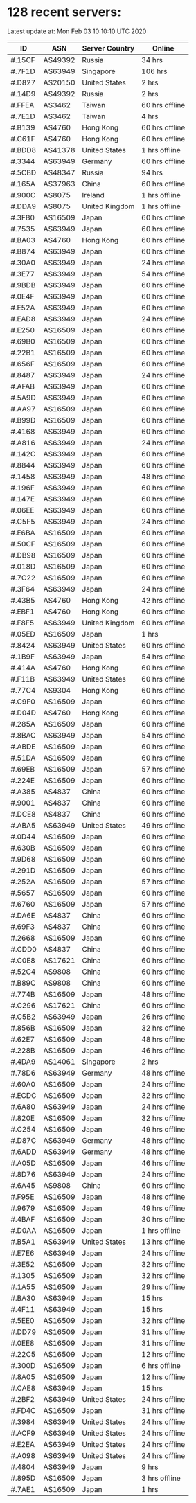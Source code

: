 # 128 recent servers:

Latest update at: Mon Feb 03 10:10:10 UTC 2020

| ID | ASN | Server Country | Online |
| -- | --- | -------------- | ------ |
| #.15CF | AS49392 | Russia | 34 hrs |
| #.7F1D | AS63949 | Singapore | 106 hrs |
| #.D827 | AS20150 | United States | 2 hrs |
| #.14D9 | AS49392 | Russia | 2 hrs |
| #.FFEA | AS3462 | Taiwan | 60 hrs offline |
| #.7E1D | AS3462 | Taiwan | 4 hrs |
| #.B139 | AS4760 | Hong Kong | 60 hrs offline |
| #.C61F | AS4760 | Hong Kong | 60 hrs offline |
| #.BDD8 | AS41378 | United States | 1 hrs offline |
| #.3344 | AS63949 | Germany | 60 hrs offline |
| #.5CBD | AS48347 | Russia | 94 hrs |
| #.165A | AS37963 | China | 60 hrs offline |
| #.900C | AS8075 | Ireland | 1 hrs offline |
| #.DDA9 | AS8075 | United Kingdom | 1 hrs offline |
| #.3FB0 | AS16509 | Japan | 60 hrs offline |
| #.7535 | AS63949 | Japan | 60 hrs offline |
| #.BA03 | AS4760 | Hong Kong | 60 hrs offline |
| #.B874 | AS63949 | Japan | 60 hrs offline |
| #.30A0 | AS63949 | Japan | 24 hrs offline |
| #.3E77 | AS63949 | Japan | 54 hrs offline |
| #.9BDB | AS63949 | Japan | 60 hrs offline |
| #.0E4F | AS63949 | Japan | 60 hrs offline |
| #.E52A | AS63949 | Japan | 60 hrs offline |
| #.EAD8 | AS63949 | Japan | 24 hrs offline |
| #.E250 | AS16509 | Japan | 60 hrs offline |
| #.69B0 | AS16509 | Japan | 60 hrs offline |
| #.22B1 | AS16509 | Japan | 60 hrs offline |
| #.656F | AS16509 | Japan | 60 hrs offline |
| #.8487 | AS63949 | Japan | 24 hrs offline |
| #.AFAB | AS63949 | Japan | 60 hrs offline |
| #.5A9D | AS63949 | Japan | 60 hrs offline |
| #.AA97 | AS16509 | Japan | 60 hrs offline |
| #.B99D | AS16509 | Japan | 60 hrs offline |
| #.4168 | AS63949 | Japan | 60 hrs offline |
| #.A816 | AS63949 | Japan | 24 hrs offline |
| #.142C | AS63949 | Japan | 60 hrs offline |
| #.8844 | AS63949 | Japan | 60 hrs offline |
| #.1458 | AS63949 | Japan | 48 hrs offline |
| #.196F | AS63949 | Japan | 60 hrs offline |
| #.147E | AS63949 | Japan | 60 hrs offline |
| #.06EE | AS63949 | Japan | 60 hrs offline |
| #.C5F5 | AS63949 | Japan | 24 hrs offline |
| #.E6BA | AS16509 | Japan | 60 hrs offline |
| #.50CF | AS16509 | Japan | 60 hrs offline |
| #.DB98 | AS16509 | Japan | 60 hrs offline |
| #.018D | AS16509 | Japan | 60 hrs offline |
| #.7C22 | AS16509 | Japan | 60 hrs offline |
| #.3F64 | AS63949 | Japan | 24 hrs offline |
| #.43B5 | AS4760 | Hong Kong | 42 hrs offline |
| #.EBF1 | AS4760 | Hong Kong | 60 hrs offline |
| #.F8F5 | AS63949 | United Kingdom | 60 hrs offline |
| #.05ED | AS16509 | Japan | 1 hrs |
| #.8424 | AS63949 | United States | 60 hrs offline |
| #.1B9F | AS63949 | Japan | 54 hrs offline |
| #.414A | AS4760 | Hong Kong | 60 hrs offline |
| #.F11B | AS63949 | United States | 60 hrs offline |
| #.77C4 | AS9304 | Hong Kong | 60 hrs offline |
| #.C9F0 | AS16509 | Japan | 60 hrs offline |
| #.D04D | AS4760 | Hong Kong | 60 hrs offline |
| #.285A | AS16509 | Japan | 60 hrs offline |
| #.8BAC | AS63949 | Japan | 54 hrs offline |
| #.ABDE | AS16509 | Japan | 60 hrs offline |
| #.51DA | AS16509 | Japan | 60 hrs offline |
| #.69EB | AS16509 | Japan | 57 hrs offline |
| #.224E | AS16509 | Japan | 60 hrs offline |
| #.A385 | AS4837 | China | 60 hrs offline |
| #.9001 | AS4837 | China | 60 hrs offline |
| #.DCE8 | AS4837 | China | 60 hrs offline |
| #.ABA5 | AS63949 | United States | 49 hrs offline |
| #.0D44 | AS16509 | Japan | 60 hrs offline |
| #.630B | AS16509 | Japan | 60 hrs offline |
| #.9D68 | AS16509 | Japan | 60 hrs offline |
| #.291D | AS16509 | Japan | 60 hrs offline |
| #.252A | AS16509 | Japan | 57 hrs offline |
| #.5657 | AS16509 | Japan | 60 hrs offline |
| #.6760 | AS16509 | Japan | 57 hrs offline |
| #.DA6E | AS4837 | China | 60 hrs offline |
| #.69F3 | AS4837 | China | 60 hrs offline |
| #.2668 | AS16509 | Japan | 60 hrs offline |
| #.CDD0 | AS4837 | China | 60 hrs offline |
| #.C0E8 | AS17621 | China | 60 hrs offline |
| #.52C4 | AS9808 | China | 60 hrs offline |
| #.B89C | AS9808 | China | 60 hrs offline |
| #.774B | AS16509 | Japan | 48 hrs offline |
| #.C296 | AS17621 | China | 60 hrs offline |
| #.C5B2 | AS63949 | Japan | 26 hrs offline |
| #.856B | AS16509 | Japan | 32 hrs offline |
| #.62E7 | AS16509 | Japan | 48 hrs offline |
| #.228B | AS16509 | Japan | 46 hrs offline |
| #.4DA9 | AS14061 | Singapore | 2 hrs |
| #.78D6 | AS63949 | Germany | 48 hrs offline |
| #.60A0 | AS16509 | Japan | 24 hrs offline |
| #.ECDC | AS16509 | Japan | 32 hrs offline |
| #.6A80 | AS63949 | Japan | 24 hrs offline |
| #.820E | AS16509 | Japan | 32 hrs offline |
| #.C254 | AS16509 | Japan | 49 hrs offline |
| #.D87C | AS63949 | Germany | 48 hrs offline |
| #.6ADD | AS63949 | Germany | 48 hrs offline |
| #.A05D | AS16509 | Japan | 46 hrs offline |
| #.8D76 | AS63949 | Japan | 24 hrs offline |
| #.6A45 | AS9808 | China | 60 hrs offline |
| #.F95E | AS16509 | Japan | 48 hrs offline |
| #.9679 | AS16509 | Japan | 49 hrs offline |
| #.4BAF | AS16509 | Japan | 30 hrs offline |
| #.D0AA | AS16509 | Japan | 1 hrs offline |
| #.B5A1 | AS63949 | United States | 13 hrs offline |
| #.E7E6 | AS63949 | Japan | 24 hrs offline |
| #.3E52 | AS16509 | Japan | 32 hrs offline |
| #.1305 | AS16509 | Japan | 32 hrs offline |
| #.1A55 | AS16509 | Japan | 29 hrs offline |
| #.BA30 | AS63949 | Japan | 15 hrs |
| #.4F11 | AS63949 | Japan | 15 hrs |
| #.5EE0 | AS16509 | Japan | 32 hrs offline |
| #.DD79 | AS16509 | Japan | 31 hrs offline |
| #.0EE8 | AS16509 | Japan | 31 hrs offline |
| #.22C5 | AS16509 | Japan | 12 hrs offline |
| #.300D | AS16509 | Japan | 6 hrs offline |
| #.8A05 | AS16509 | Japan | 12 hrs offline |
| #.CAE8 | AS63949 | Japan | 15 hrs |
| #.2BF2 | AS63949 | United States | 24 hrs offline |
| #.FD4C | AS16509 | Japan | 31 hrs offline |
| #.3984 | AS63949 | United States | 24 hrs offline |
| #.ACF9 | AS63949 | United States | 24 hrs offline |
| #.E2EA | AS63949 | United States | 24 hrs offline |
| #.A098 | AS63949 | United States | 24 hrs offline |
| #.4804 | AS63949 | Japan | 9 hrs |
| #.895D | AS16509 | Japan | 3 hrs offline |
| #.7AE1 | AS16509 | Japan | 1 hrs |

